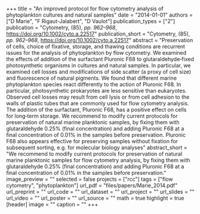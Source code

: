 +++
title = "An improved protocol for flow cytometry analysis of phytoplankton cultures and natural samples"
date = "2014-01-01"
authors = ["D Marie", "F Rigaut-Jalabert", "D Vaulot"]
publication_types = ["2"]
publication = "Cytometry, (85), _pp. 962–968_, https://doi.org/10.1002/cyto.a.22517"
publication_short = "Cytometry, (85), _pp. 962–968_, https://doi.org/10.1002/cyto.a.22517"
abstract = "Preservation of cells, choice of fixative, storage, and thawing conditions are recurrent issues for the analysis of phytoplankton by flow cytometry. We examined the effects of addition of the surfactant Pluronic F68 to glutaraldehyde‐fixed photosynthetic organisms in cultures and natural samples. In particular, we examined cell losses and modifications of side scatter (a proxy of cell size) and fluorescence of natural pigments. We found that different marine phytoplankton species react differently to the action of Pluronic F68. In particular, photosynthetic prokaryotes are less sensitive than eukaryotes. Observed cell losses may result from cell lysis or from cell adhesion to the walls of plastic tubes that are commonly used for flow cytometry analysis. The addition of the surfactant, Pluronic F68, has a positive effect on cells for long‐term storage. We recommend to modify current protocols for preservation of natural marine planktonic samples, by fixing them with glutaraldehyde 0.25% (final concentration) and adding Pluronic F68 at a final concentration of 0.01% in the samples before preservation. Pluronic F68 also appears effective for preserving samples without fixation for subsequent sorting, e.g. for molecular biology analyses"
abstract_short = "We recommend to modify current protocols for preservation of natural marine planktonic samples for flow cytometry analysis, by fixing them with glutaraldehyde 0.25% (final concentration) and adding Pluronic F68 at a final concentration of 0.01% in the samples before preservation."
image_preview = ""
selected = false
projects = ["rcc"]
tags = ["flow cytometry", "phytoplankton"]
url_pdf = "files/papers/Marie_2014.pdf"
url_preprint = ""
url_code = ""
url_dataset = ""
url_project = ""
url_slides = ""
url_video = ""
url_poster = ""
url_source = ""
math = true
highlight = true
[header]
image = ""
caption = ""
+++
